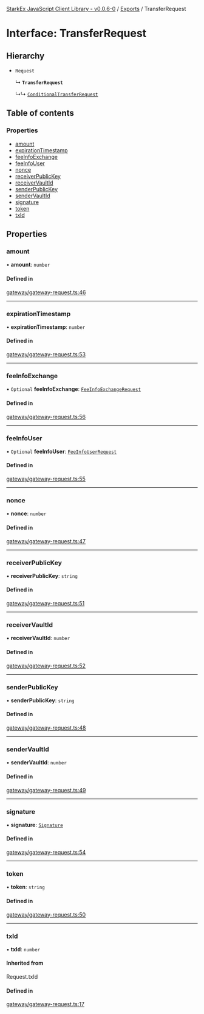 [StarkEx JavaScript Client Library - v0.0.6-0](../README.md) / [Exports](../modules.md) / TransferRequest

# Interface: TransferRequest

## Hierarchy

- `Request`

  ↳ **`TransferRequest`**

  ↳↳ [`ConditionalTransferRequest`](ConditionalTransferRequest.md)

## Table of contents

### Properties

- [amount](TransferRequest.md#amount)
- [expirationTimestamp](TransferRequest.md#expirationtimestamp)
- [feeInfoExchange](TransferRequest.md#feeinfoexchange)
- [feeInfoUser](TransferRequest.md#feeinfouser)
- [nonce](TransferRequest.md#nonce)
- [receiverPublicKey](TransferRequest.md#receiverpublickey)
- [receiverVaultId](TransferRequest.md#receivervaultid)
- [senderPublicKey](TransferRequest.md#senderpublickey)
- [senderVaultId](TransferRequest.md#sendervaultid)
- [signature](TransferRequest.md#signature)
- [token](TransferRequest.md#token)
- [txId](TransferRequest.md#txid)

## Properties

### amount

• **amount**: `number`

#### Defined in

[gateway/gateway-request.ts:46](https://github.com/starkware-libs/starkex-js/blob/f906f83/src/lib/gateway/gateway-request.ts#L46)

---

### expirationTimestamp

• **expirationTimestamp**: `number`

#### Defined in

[gateway/gateway-request.ts:53](https://github.com/starkware-libs/starkex-js/blob/f906f83/src/lib/gateway/gateway-request.ts#L53)

---

### feeInfoExchange

• `Optional` **feeInfoExchange**: [`FeeInfoExchangeRequest`](FeeInfoExchangeRequest.md)

#### Defined in

[gateway/gateway-request.ts:56](https://github.com/starkware-libs/starkex-js/blob/f906f83/src/lib/gateway/gateway-request.ts#L56)

---

### feeInfoUser

• `Optional` **feeInfoUser**: [`FeeInfoUserRequest`](FeeInfoUserRequest.md)

#### Defined in

[gateway/gateway-request.ts:55](https://github.com/starkware-libs/starkex-js/blob/f906f83/src/lib/gateway/gateway-request.ts#L55)

---

### nonce

• **nonce**: `number`

#### Defined in

[gateway/gateway-request.ts:47](https://github.com/starkware-libs/starkex-js/blob/f906f83/src/lib/gateway/gateway-request.ts#L47)

---

### receiverPublicKey

• **receiverPublicKey**: `string`

#### Defined in

[gateway/gateway-request.ts:51](https://github.com/starkware-libs/starkex-js/blob/f906f83/src/lib/gateway/gateway-request.ts#L51)

---

### receiverVaultId

• **receiverVaultId**: `number`

#### Defined in

[gateway/gateway-request.ts:52](https://github.com/starkware-libs/starkex-js/blob/f906f83/src/lib/gateway/gateway-request.ts#L52)

---

### senderPublicKey

• **senderPublicKey**: `string`

#### Defined in

[gateway/gateway-request.ts:48](https://github.com/starkware-libs/starkex-js/blob/f906f83/src/lib/gateway/gateway-request.ts#L48)

---

### senderVaultId

• **senderVaultId**: `number`

#### Defined in

[gateway/gateway-request.ts:49](https://github.com/starkware-libs/starkex-js/blob/f906f83/src/lib/gateway/gateway-request.ts#L49)

---

### signature

• **signature**: [`Signature`](Signature.md)

#### Defined in

[gateway/gateway-request.ts:54](https://github.com/starkware-libs/starkex-js/blob/f906f83/src/lib/gateway/gateway-request.ts#L54)

---

### token

• **token**: `string`

#### Defined in

[gateway/gateway-request.ts:50](https://github.com/starkware-libs/starkex-js/blob/f906f83/src/lib/gateway/gateway-request.ts#L50)

---

### txId

• **txId**: `number`

#### Inherited from

Request.txId

#### Defined in

[gateway/gateway-request.ts:17](https://github.com/starkware-libs/starkex-js/blob/f906f83/src/lib/gateway/gateway-request.ts#L17)
